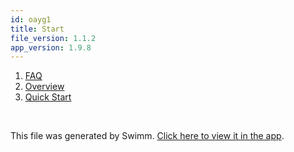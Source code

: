 ```yaml
---
id: oayg1
title: Start
file_version: 1.1.2
app_version: 1.9.8
---
```


<!-- Steps - Do not remove this comment -->
1. [FAQ](faq.2bcp19f0.sw.md)
2. [Overview](overview.o2v3x.sw.md)
3. [Quick Start](quick-start.ud88w.sw.md)


<br/>

This file was generated by Swimm. [Click here to view it in the app](https://app.swimm.io/repos/Z2l0aHViJTNBJTNBemVnb191aWtpdF9wcmVidWlsdF9jYWxsX3JuJTNBJTNBTWF0Y2gtWWFuZw==/playlists/oayg1).
